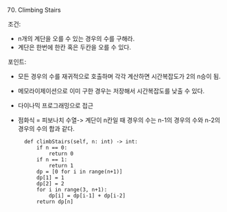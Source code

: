 70. Climbing Stairs

조건:
- n개의 계단을 오를 수 있는 경우의 수를 구해라.
- 계단은 한번에 한칸 혹은 두칸을 오를 수 있다.

포인트:
- 모든 경우의 수를 재귀적으로 호출하며 각각 계산하면 시간복잡도가 2의 n승이 됨.
- 메모라이제이션으로 이미 구한 경우는 저장해서 시간복잡도를 낮출 수 있다.
- 다이나믹 프로그래밍으로 접근
- 점화식 = 피보나치 수열-> 계단이 n칸일 때 경우의 수는 n-1의 경우의 수와 n-2의 경우의 수의 합과 같다.


        def climbStairs(self, n: int) -> int:
            if n == 0:
                return 0
            if n == 1:
                return 1
            dp = [0 for i in range(n+1)]
            dp[1] = 1
            dp[2] = 2
            for i in range(3, n+1):
                dp[i] = dp[i-1] + dp[i-2]
            return dp[n]
